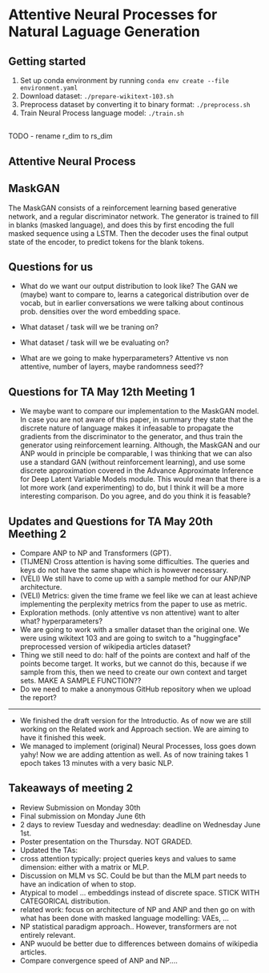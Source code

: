 # Attentive Neural Processes for Natural Laguage Generation

## Getting started

1. Set up conda environment by running `conda env create --file environment.yaml`
2. Download dataset: `./prepare-wikitext-103.sh`
3. Preprocess dataset by converting it to binary format: `./preprocess.sh`
4. Train Neural Process language model: `./train.sh`

## 

TODO - rename r_dim to rs_dim

## Attentive Neural Process

## MaskGAN
The MaskGAN consists of a reinforcement learning based generative network, and a regular discriminator network. The generator is trained to fill in blanks (masked language), and does this by first encoding the full masked sequence using a LSTM. Then the decoder uses the final output state of the encoder, to predict tokens for the blank tokens.

## Questions for us
- What do we want our output distribution to look like? The GAN we (maybe) want to compare to, learns a categorical distribution over de vocab, but in earlier conversations we were talking about continous prob. densities over the word embedding space.

- What dataset / task will we be traning on?
- What dataset / task will we be evaluating on?
- What are we going to make hyperparameters? Attentive vs non attentive, number of layers, maybe randomness seed?? 

## Questions for TA May 12th Meeting 1
- We maybe want to compare our implementation to the MaskGAN model. In case you are not aware of this paper, in summary they state that the discrete nature of language makes it infeasable to propagate the gradients from the discriminator to the generator, and thus train the generator using reinforcement learning. Although, the MaskGAN and our ANP would in principle be comparable, I was thinking that we can also use a standard GAN (without reinforcement learning), and use some discrete approximation covered in the Advance Approximate Inference for Deep Latent Variable Models module. This would mean that there is a lot more work (and experimenting) to do, but I think it will be a more interesting comparison. Do you agree, and do you think it is feasable?

## Updates and Questions for TA May 20th Meething 2
- Compare ANP to NP and Transformers (GPT). 
- (TIJMEN) Cross attention is having some difficulties. The queries and keys do not have the same shape which is however necessary. 
- (VELI) We still have to come up with a sample method for our ANP/NP architecture. 
- (VELI) Metrics: given the time frame we feel like we can at least achieve implementing the perplexity metrics from the paper to use as metric. 
- Exploration methods. (only attentive vs non attentive) want to alter what? hyperparameters? 
- We are going to work with a smaller dataset than the original one. We were using wikitext 103 and are going to switch to a "huggingface" preprocessed version of wikipedia articles dataset? 
- Thing we still need to do: half of the points are context and half of the points become target. It works, but we cannot do this, because if we sample from this, then we need to create our own context and target sets. MAKE A SAMPLE FUNCTION?? 
- Do we need to make a anonymous GitHub repository when we upload the report? 
- ------------------------------------------------------------------------------------------------------------------- 
- We finished the draft version for the Introductio. As of now we are still working on the Related work and Approach section. We are aiming to have it finished this week. 
- We managed to implement (original) Neural Processes, loss goes down yahy! Now we are adding attention as well. As of now training takes 1 epoch takes 13 minutes with a very basic NLP.

## Takeaways of meeting 2
- Review Submission on Monday 30th
- Final submission on Monday June 6th 
- 2 days to review Tuesday and wednesday: deadline on Wednesday June 1st. 
- Poster presentation on the Thursday. NOT GRADED.
- Updated the TAs:
- cross attention typically: project queries keys and values to same dimension: either with a matrix or MLP. 
- Discussion on MLM vs SC. Could be but than the MLM part needs to have an indication of when to stop. 
- Atypical to model ... embeddings instead of discrete space. STICK WITH CATEGORICAL distribution. 
- related work: focus on architecture of NP and ANP and then go on with what has been done with masked language modelling: VAEs, ...
- NP statistical paradigm approach.. However, transformers are not entirely relevant. 
- ANP wuould be better due to differences between domains of wikipedia articles. 
- Compare convergence speed of ANP and NP.... 
